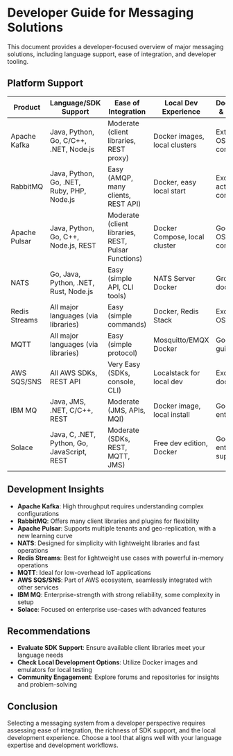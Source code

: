# Developer Guide for Messaging Solutions

This document provides a developer-focused overview of major messaging solutions, including language support, ease of integration, and developer tooling.

## Platform Support

| Product        | Language/SDK Support                     | Ease of Integration       | Local Dev Experience | Documentation & Community |
|----------------|------------------------------------------|---------------------------|-----------------------|---------------------------|
| Apache Kafka   | Java, Python, Go, C/C++, .NET, Node.js   | Moderate (client libraries, REST proxy) | Docker images, local clusters | Extensive, large OSS community |
| RabbitMQ       | Java, Python, Go, .NET, Ruby, PHP, Node.js | Easy (AMQP, many clients, REST API) | Docker, easy local start | Excellent, active community |
| Apache Pulsar  | Java, Python, Go, C++, Node.js, REST     | Moderate (client libraries, REST, Pulsar Functions) | Docker Compose, local cluster | Good, growing OSS community |
| NATS           | Go, Java, Python, .NET, Rust, Node.js    | Easy (simple API, CLI tools) | NATS Server Docker  | Growing, clear docs        |
| Redis Streams  | All major languages (via libraries)      | Easy (simple commands)    | Docker, Redis Stack   | Excellent, huge OSS support |
| MQTT           | All major languages (via libraries)      | Easy (simple protocol)    | Mosquitto/EMQX Docker | Good, many guides         |
| AWS SQS/SNS    | All AWS SDKs, REST API                   | Very Easy (SDKs, console, CLI) | Localstack for local dev | Excellent, AWS docs        |
| IBM MQ         | Java, JMS, .NET, C/C++, REST             | Moderate (JMS, APIs, MQI) | Docker image, local install | Good, enterprise docs       |
| Solace         | Java, C, .NET, Python, Go, JavaScript, REST | Moderate (SDKs, REST, MQTT, JMS) | Free dev edition, Docker | Good, enterprise support |

## Development Insights

- **Apache Kafka**: High throughput requires understanding complex configurations
- **RabbitMQ**: Offers many client libraries and plugins for flexibility
- **Apache Pulsar**: Supports multiple tenants and geo-replication, with a new learning curve
- **NATS**: Designed for simplicity with lightweight libraries and fast operations
- **Redis Streams**: Best for lightweight use cases with powerful in-memory operations
- **MQTT**: Ideal for low-overhead IoT applications
- **AWS SQS/SNS**: Part of AWS ecosystem, seamlessly integrated with other services
- **IBM MQ**: Enterprise-strength with strong reliability, some complexity in setup
- **Solace**: Focused on enterprise use-cases with advanced features

## Recommendations

- **Evaluate SDK Support**: Ensure available client libraries meet your language needs
- **Check Local Development Options**: Utilize Docker images and emulators for local testing
- **Community Engagement**: Explore forums and repositories for insights and problem-solving

## Conclusion

Selecting a messaging system from a developer perspective requires assessing ease of integration, the richness of SDK support, and the local development experience. Choose a tool that aligns well with your language expertise and development workflows.
